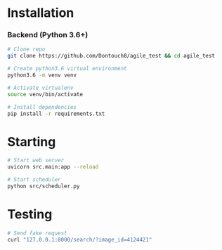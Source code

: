 # Installation

### Backend (Python 3.6+)

```sh
# Clone repo
git clone https://github.com/Dontouch8/agile_test && cd agile_test

# Create python3.6 virtual environment
python3.6 -m venv venv

# Activate virtualenv
source venv/bin/activate

# Install dependencies
pip install -r requirements.txt
```

# Starting

```sh
# Start web server
uvicorn src.main:app --reload

# Start scheduler
python src/scheduler.py
```

# Testing

```sh
# Send fake request
curl "127.0.0.1:8000/search/?image_id=4124421"
```